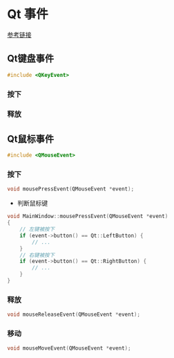 <!--
 * @Description: 
 * @Version: 1.0
 * @Author: dmjcb
 * @Email: 
 * @Date: 2023-02-27 00:30:30
 * @LastEditors: dmjcb
 * @LastEditTime: 2023-04-17 09:10:59
-->

# Qt 事件

[参考链接](https://www.cnblogs.com/linuxAndMcu/)

## Qt键盘事件

```c
#include <QKeyEvent>
```

### 按下

### 释放

## Qt鼠标事件

```c
#include <QMouseEvent>
```

### 按下

```c
void mousePressEvent(QMouseEvent *event);
```

- 判断鼠标键

```c
void MainWindow::mousePressEvent(QMouseEvent *event)
{   
    // 左键被按下
    if (event->button() == Qt::LeftButton) {
        // ...
    }
    // 右键被按下
    if (event->button() == Qt::RightButton) {
        // ...
    }
}

```

### 释放

```c
void mouseReleaseEvent(QMouseEvent *event);
```

### 移动

```c
void mouseMoveEvent(QMouseEvent *event);
```
